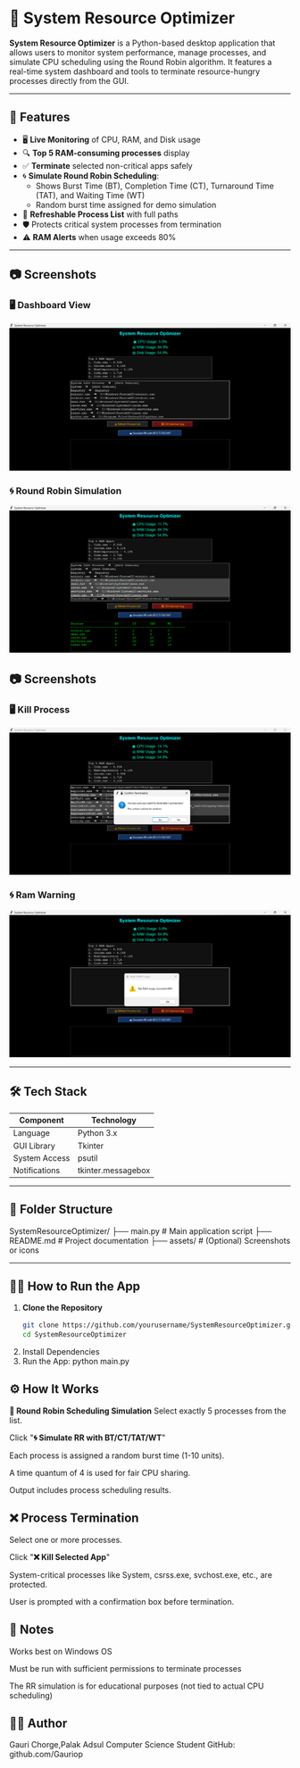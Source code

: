 # 🧠 System Resource Optimizer

**System Resource Optimizer** is a Python-based desktop application that allows users to monitor system performance, manage processes, and simulate CPU scheduling using the Round Robin algorithm. It features a real-time system dashboard and tools to terminate resource-hungry processes directly from the GUI.

---

## 🚀 Features

- 🖥 **Live Monitoring** of CPU, RAM, and Disk usage
- 🔍 **Top 5 RAM-consuming processes** display
- ✅ **Terminate** selected non-critical apps safely
- 🌀 **Simulate Round Robin Scheduling**:
  - Shows Burst Time (BT), Completion Time (CT), Turnaround Time (TAT), and Waiting Time (WT)
  - Random burst time assigned for demo simulation
- 🔁 **Refreshable Process List** with full paths
- 🛡️ Protects critical system processes from termination
- ⚠️ **RAM Alerts** when usage exceeds 80%

---

## 📷 Screenshots

### 🖥️ Dashboard View
![Dashboard](images/dashboard.png)

### 🌀 Round Robin Simulation
![Round Robin](images/RoundRobin.png)

## 📷 Screenshots

### 🖥️ Kill Process
![Dashboard](images/kill_process.png)

### 🌀 Ram Warning
![Round Robin](images/Ram_warning.png)

---

## 🛠️ Tech Stack

| Component        | Technology        |
|------------------|-------------------|
| Language         | Python 3.x        |
| GUI Library      | Tkinter           |
| System Access    | psutil            |
| Notifications    | tkinter.messagebox |

---

## 📂 Folder Structure

SystemResourceOptimizer/
├── main.py # Main application script
├── README.md # Project documentation
├── assets/ # (Optional) Screenshots or icons


---

## 🧑‍💻 How to Run the App

1. **Clone the Repository**
   ```bash
   git clone https://github.com/yourusername/SystemResourceOptimizer.git
   cd SystemResourceOptimizer
2. Install Dependencies
3. Run the App: python main.py

## ⚙️ How It Works
**🔄 Round Robin Scheduling Simulation**
Select exactly 5 processes from the list.

Click "**🌀 Simulate RR with BT/CT/TAT/WT**"

Each process is assigned a random burst time (1-10 units).

A time quantum of 4 is used for fair CPU sharing.

Output includes process scheduling results.

## ❌ Process Termination
Select one or more processes.

Click "**❌ Kill Selected App**"

System-critical processes like System, csrss.exe, svchost.exe, etc., are protected.

User is prompted with a confirmation box before termination.

## 📌 Notes
Works best on Windows OS

Must be run with sufficient permissions to terminate processes

The RR simulation is for educational purposes (not tied to actual CPU scheduling)


## 👩‍🎓 Author
Gauri Chorge,Palak Adsul
Computer Science Student
GitHub: github.com/Gauriop
